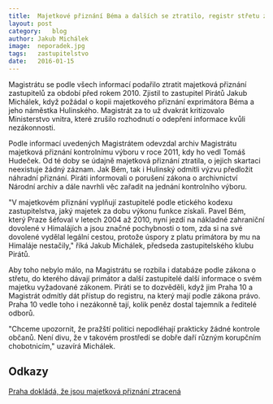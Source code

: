 ```yaml
---
title:	Majetkové přiznání Béma a dalších se ztratilo, registr střetu zájmů je rozbitý
layout:	post
category:	blog
author:	Jakub Michálek
image:	neporadek.jpg
tags:	zastupitelstvo
date:	2016-01-15
---
```


Magistrátu se podle všech informací podařilo ztratit majetková přiznání zastupitelů za období před rokem 2010. Zjistil to zastupitel Pirátů Jakub Michálek, když požádal o kopii majetkového přiznání exprimátora Béma a jeho náměstka Hulinského. Magistrát za to už dvakrát kritizovalo Ministerstvo vnitra, které zrušilo rozhodnutí o odepření informace kvůli nezákonnosti. 

Podle informací uvedených Magistrátem odevzdal archiv Magistrátu majetková přiznání kontrolnímu výboru v roce 2011, kdy ho vedl Tomáš Hudeček. Od té doby se údajně majetková přiznání ztratila, o jejich skartaci neexistuje žádný záznam. Jak Bém, tak i Hulinský odmítli výzvu předložit náhradní přiznání. Piráti informovali o porušení zákona o archivnictví Národní archiv a dále navrhli věc zařadit na jednání kontrolního výboru.

"V majetkovém přiznání vyplňují zastupitelé podle etického kodexu zastupitelstva, jaký majetek za dobu výkonu funkce získali. Pavel Bém, který Praze šéfoval v letech 2004 až 2010, nyní jezdí na nákladné zahraniční dovolené v Himalájích a jsou značné pochybnosti o tom, zda si na své dovolené vydělal legální cestou, protože úspory z platu primátora by mu na Himaláje nestačily," říká Jakub Michálek, předseda zastupitelského klubu Pirátů. 

Aby toho nebylo málo, na Magistrátu se rozbila i databáze podle zákona o střetu, do kterého dávají primátor a další zastupitelé další informace o svém majetku vyžadované zákonem. Piráti se to dozvěděli, když jim Praha 10 a Magistrát odmítly dát přístup do registru, na který mají podle zákona právo. Praha 10 vedle toho i nezákonně tají, kolik peněz dostal tajemník a ředitelé odborů. 

"Chceme upozornit, že pražští politici nepodléhají prakticky žádné kontrole občanů. Není divu, že v takovém prostředí se dobře daří různým korupčním chobotnicím," uzavírá Michálek. 

## Odkazy

[Praha dokládá, že jsou majetková přiznání ztracená](https://github.com/pirati-cz/KlubPraha/blob/master/spisy/2015/237-registr-stretu-zajmu-praha-10/2-zamitnuti-z-technickych-duvodu/zamitnuti-z-technickych-duvodu.pdf)



